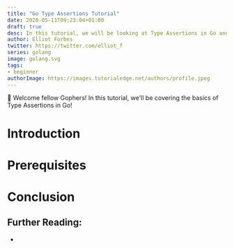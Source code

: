 ```yaml
---
title: "Go Type Assertions Tutorial"
date: 2020-05-11T09:23:04+01:00
draft: true
desc: In this tutorial, we will be looking at Type Assertions in Go and some of the common use cases for Type Assertions!
author: Elliot Forbes
twitter: https://twitter.com/elliot_f
series: golang
image: golang.svg
tags:
- beginner
authorImage: https://images.tutorialedge.net/authors/profile.jpeg
---
```


👋 Welcome fellow Gophers! In this tutorial, we'll be covering the basics of Type Assertions in Go!


# Introduction

# Prerequisites

# Conclusion

## Further Reading:

* []()